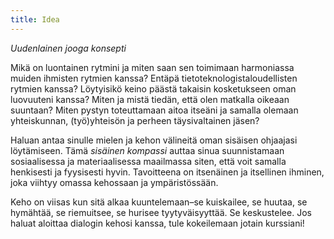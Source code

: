 ```yaml
---
title: Idea
---
```

_Uudenlainen jooga konsepti_

Mikä on luontainen rytmini ja miten saan sen toimimaan harmoniassa
muiden ihmisten rytmien kanssa? Entäpä tietoteknologistaloudellisten rytmien kanssa? 
Löytyisikö keino päästä takaisin kosketukseen oman luovuuteni kanssa? Miten ja
mistä tiedän, että olen matkalla oikeaan suuntaan? Miten pystyn
toteuttamaan aitoa itseäni ja samalla olemaan yhteiskunnan,
(työ)yhteisön ja perheen täysivaltainen jäsen? 

Haluan antaa sinulle mielen ja kehon välineitä oman sisäisen ohjaajasi
löytämiseen. Tämä *sisäinen kompassi* auttaa sinua suunnistamaan
sosiaalisessa ja materiaalisessa maailmassa siten, että voit samalla
henkisesti ja fyysisesti hyvin. Tavoitteena on itsenäinen ja
itsellinen ihminen, joka viihtyy omassa kehossaan ja ympäristössään. 


Keho on viisas kun sitä alkaa kuuntelemaan–se kuiskailee, se huutaa, se hymähtää, se riemuitsee, se hurisee tyytyväisyyttää. Se keskustelee. Jos haluat aloittaa dialogin kehosi kanssa, tule kokeilemaan jotain kurssiani!
